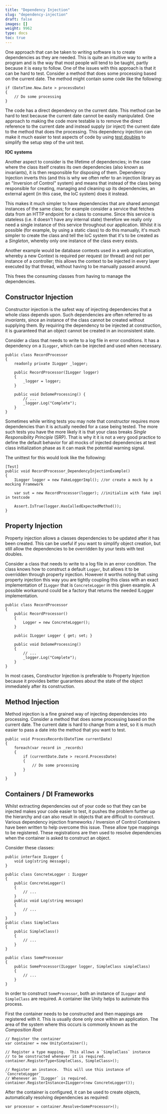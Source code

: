 ```yaml
---
title: "Dependency Injection"
slug: "dependency-injection"
draft: false
images: []
weight: 9962
type: docs
toc: true
---
```


One approach that can be taken to writing software is to create dependencies as they are needed.  This is quite an intuitive way to write a program and is the way that most people will tend to be taught, partly because it is easy to follow.  One of the issues with this approach is that it can be hard to test.  Consider a method that does some processing based on the current date.  The method might contain some code like the following:

    if (DateTime.Now.Date > processDate)
    {
        // Do some processing
    }

The code has a direct dependency on the current date.  This method can be hard to test because the current date cannot be easily manipulated.  One approach to making the code more testable is to remove the direct reference to the current date and instead supply (or inject) the current date to the method that does the processing.  This dependency injection can make it much easier to test aspects of code by using [test doubles][1] to simplify the setup step of the unit test.

**IOC systems**

Another aspect to consider is the lifetime of dependencies; in the case where the class itself creates its own dependencies (also known as invariants), it is then responsible for disposing of them. Dependency Injection inverts this (and this is why we often refer to an injection library as an "Inversion of Control" system) and means that instead of the class being responsible for creating, managing and cleaning up its dependencies, an external agent (in this case, the IoC system) does it instead.

This makes it much simpler to have dependencies that are shared amongst instances of the same class; for example consider a service that fetches data from an HTTP endpoint for a class to consume. Since this service is stateless (i.e. it doesn't have any internal state) therefore we really only need a single instance of this service throughout our application. Whilst it is possible (for example, by using a static class) to do this manually, it's much simpler to create the class and tell the IoC system that it's to be created as a *Singleton*, whereby only one instance of the class every exists.

Another example would be database contexts used in a web application, whereby a new Context is required per request (or thread) and not per instance of a controller; this allows the context to be injected in every layer executed by that thread, without having to be manually passed around.

This frees the consuming classes from having to manage the dependencies.


  [1]: https://www.wikiod.com/unit-testing/test-doubles

## Constructor Injection
Constructor injection is the safest way of injecting dependencies that a whole class depends upon.  Such dependencies are often referred to as *invariants*, since an instance of the class cannot be created without supplying them.
By requiring the dependency to be injected at construction, it is guaranteed that an object cannot be created in an inconsistent state.

Consider a class that needs to write to a log file in error conditions.  It has a dependency on a `ILogger`, which can be injected and used when necessary.

    public class RecordProcessor
    {
        readonly private ILogger _logger;

        public RecordProcessor(ILogger logger)
        {
            _logger = logger;
        }

        public void DoSomeProcessing() {
            // ...
            _logger.Log("Complete");
        }
    }

Sometimes while writing tests you may note that constructor requires more dependencies than it is actually needed for a case being tested. The more such tests you have the more likely it is that your class breaks *Single Responsibility Principle* (SRP). That is why it it is not a very good practice to define the default behavior for all mocks of injected dependencies at test class initialization phase as it can mask the potential warning signal.

The unittest for this would look like the following:

    [Test]
    public void RecordProcessor_DependencyInjectionExample()
    {
        ILogger logger = new FakeLoggerImpl(); //or create a mock by a mocking Framework
        
        var sut = new RecordProcessor(logger); //initialize with fake impl in testcode

        Assert.IsTrue(logger.HasCalledExpectedMethod());
    }




## Property Injection
Property injection allows a classes dependencies to be updated after it has been created.  This can be useful if you want to simplify object creation, but still allow the dependencies to be overridden by your tests with test doubles.  

Consider a class that needs to write to a log file in an error condition.  The class knows how to construct a default `Logger`, but allows it to be overridden through property injection. However it worths noting that using property injection this way you are tightly coupling this class with an exact implementation of `ILogger` that is `ConcreteLogger` in this given example. A possible workaround could be a factory that returns the needed ILogger implementation.

    public class RecordProcessor
    {
        public RecordProcessor()
        {
            Logger = new ConcreteLogger();
        }

        public ILogger Logger { get; set; }

        public void DoSomeProcessing()
        {
            // ...
            _logger.Log("Complete");
        }
    }

In most cases, Constructor Injection is preferable to Property Injection because it provides better guarantees about the state of the object immediately after its construction.

## Method Injection
Method injection is a fine grained way of injecting dependencies into processing.  Consider a method that does some processing based on the current date.  The current date is hard to change from a test, so it is much easier to pass a date into the method that you want to test.

    public void ProcessRecords(DateTime currentDate)
    {
        foreach(var record in _records) 
        {
            if (currentDate.Date > record.ProcessDate)
            {
                // Do some processing
            }
        }
    }


## Containers / DI Frameworks
Whilst extracting dependencies out of your code so that they can be injected makes your code easier to test, it pushes the problem further up the hierarchy and can also result in objects that are difficult to construct.  Various dependency injection frameworks / Inversion of Control Containers have been written to help overcome this issue.  These allow type mappings to be registered.  These registrations are then used to resolve dependencies when the container is asked to construct an object.

Consider these classes:

    public interface ILogger {
        void Log(string message);
    }

    public class ConcreteLogger : ILogger
    {
        public ConcreteLogger()
        {
            // ...
        }
        public void Log(string message)
        {
            // ...
        }
    }
    public class SimpleClass
    {
        public SimpleClass()
        {
            // ...
        }
    }

    public class SomeProcessor
    {
        public SomeProcessor(ILogger logger, SimpleClass simpleClass)
        {
            // ...
        }
    }

In order to construct `SomeProcessor`, both an instance of `ILogger` and `SimpleClass` are required.  A container like Unity helps to automate this process.

First the container needs to be constructed and then mappings are registered with it.  This is usually done only once within an application. The area of the system where this occurs is commonly known as the *Composition Root*

    // Register the container
    var container = new UnityContainer();

    // Register a type mapping.  This allows a `SimpleClass` instance
    // to be constructed whenever it is required.
    container.RegisterType<SimpleClass, SimpleClass>();

    // Register an instance.  This will use this instance of `ConcreteLogger` 
    // Whenever an `ILogger` is required.
    container.RegisterInstance<ILogger>(new ConcreteLogger());

After the container is configured, it can be used to create objects, automatically resolving dependencies as required:

    var processor = container.Resolve<SomeProcessor>();


